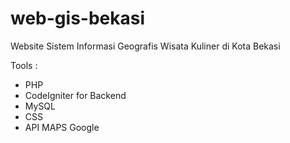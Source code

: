 # web-gis-bekasi

Website Sistem Informasi Geografis Wisata Kuliner di Kota Bekasi

Tools :
- PHP
- CodeIgniter for Backend
- MySQL
- CSS
- API MAPS Google
